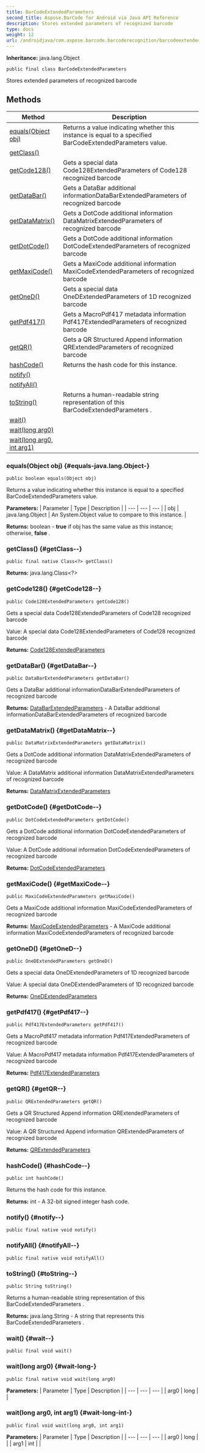 ```yaml
---
title: BarCodeExtendedParameters
second_title: Aspose.BarCode for Android via Java API Reference
description: Stores extended parameters of recognized barcode
type: docs
weight: 12
url: /androidjava/com.aspose.barcode.barcoderecognition/barcodeextendedparameters/
---
```

**Inheritance:**
java.lang.Object
```
public final class BarCodeExtendedParameters
```

Stores extended parameters of recognized barcode
## Methods

| Method | Description |
| --- | --- |
| [equals(Object obj)](#equals-java.lang.Object-) | Returns a value indicating whether this instance is equal to a specified  BarCodeExtendedParameters  value. |
| [getClass()](#getClass--) |  |
| [getCode128()](#getCode128--) | Gets a special data  Code128ExtendedParameters  of Code128 recognized barcode |
| [getDataBar()](#getDataBar--) | Gets a DataBar additional informationDataBarExtendedParameters of recognized barcode |
| [getDataMatrix()](#getDataMatrix--) | Gets a DotCode additional information DataMatrixExtendedParameters  of recognized barcode |
| [getDotCode()](#getDotCode--) | Gets a DotCode additional information DotCodeExtendedParameters  of recognized barcode |
| [getMaxiCode()](#getMaxiCode--) | Gets a MaxiCode additional information MaxiCodeExtendedParameters of recognized barcode |
| [getOneD()](#getOneD--) | Gets a special data  OneDExtendedParameters  of 1D recognized barcode |
| [getPdf417()](#getPdf417--) | Gets a MacroPdf417 metadata information  Pdf417ExtendedParameters  of recognized barcode |
| [getQR()](#getQR--) | Gets a QR Structured Append information  QRExtendedParameters  of recognized barcode |
| [hashCode()](#hashCode--) | Returns the hash code for this instance. |
| [notify()](#notify--) |  |
| [notifyAll()](#notifyAll--) |  |
| [toString()](#toString--) | Returns a human-readable string representation of this  BarCodeExtendedParameters . |
| [wait()](#wait--) |  |
| [wait(long arg0)](#wait-long-) |  |
| [wait(long arg0, int arg1)](#wait-long-int-) |  |
### equals(Object obj) {#equals-java.lang.Object-}
```
public boolean equals(Object obj)
```


Returns a value indicating whether this instance is equal to a specified  BarCodeExtendedParameters  value.

**Parameters:**
| Parameter | Type | Description |
| --- | --- | --- |
| obj | java.lang.Object | An System.Object value to compare to this instance. |

**Returns:**
boolean -  **true**  if obj has the same value as this instance; otherwise,  **false** .
### getClass() {#getClass--}
```
public final native Class<?> getClass()
```




**Returns:**
java.lang.Class<?>
### getCode128() {#getCode128--}
```
public Code128ExtendedParameters getCode128()
```


Gets a special data  Code128ExtendedParameters  of Code128 recognized barcode

Value: A special data  Code128ExtendedParameters  of Code128 recognized barcode

**Returns:**
[Code128ExtendedParameters](../../com.aspose.barcode.barcoderecognition/code128extendedparameters)
### getDataBar() {#getDataBar--}
```
public DataBarExtendedParameters getDataBar()
```


Gets a DataBar additional informationDataBarExtendedParameters of recognized barcode

**Returns:**
[DataBarExtendedParameters](../../com.aspose.barcode.barcoderecognition/databarextendedparameters) - A DataBar additional informationDataBarExtendedParameters of recognized barcode
### getDataMatrix() {#getDataMatrix--}
```
public DataMatrixExtendedParameters getDataMatrix()
```


Gets a DotCode additional information DataMatrixExtendedParameters  of recognized barcode

Value: A DataMatrix additional information DataMatrixExtendedParameters  of recognized barcode

**Returns:**
[DataMatrixExtendedParameters](../../com.aspose.barcode.barcoderecognition/datamatrixextendedparameters)
### getDotCode() {#getDotCode--}
```
public DotCodeExtendedParameters getDotCode()
```


Gets a DotCode additional information DotCodeExtendedParameters  of recognized barcode

Value: A DotCode additional information DotCodeExtendedParameters  of recognized barcode

**Returns:**
[DotCodeExtendedParameters](../../com.aspose.barcode.barcoderecognition/dotcodeextendedparameters)
### getMaxiCode() {#getMaxiCode--}
```
public MaxiCodeExtendedParameters getMaxiCode()
```


Gets a MaxiCode additional information MaxiCodeExtendedParameters of recognized barcode

**Returns:**
[MaxiCodeExtendedParameters](../../com.aspose.barcode.barcoderecognition/maxicodeextendedparameters) - A MaxiCode additional information MaxiCodeExtendedParameters of recognized barcode
### getOneD() {#getOneD--}
```
public OneDExtendedParameters getOneD()
```


Gets a special data  OneDExtendedParameters  of 1D recognized barcode

Value: A special data  OneDExtendedParameters  of 1D recognized barcode

**Returns:**
[OneDExtendedParameters](../../com.aspose.barcode.barcoderecognition/onedextendedparameters)
### getPdf417() {#getPdf417--}
```
public Pdf417ExtendedParameters getPdf417()
```


Gets a MacroPdf417 metadata information  Pdf417ExtendedParameters  of recognized barcode

Value: A MacroPdf417 metadata information  Pdf417ExtendedParameters  of recognized barcode

**Returns:**
[Pdf417ExtendedParameters](../../com.aspose.barcode.barcoderecognition/pdf417extendedparameters)
### getQR() {#getQR--}
```
public QRExtendedParameters getQR()
```


Gets a QR Structured Append information  QRExtendedParameters  of recognized barcode

Value: A QR Structured Append information  QRExtendedParameters  of recognized barcode

**Returns:**
[QRExtendedParameters](../../com.aspose.barcode.barcoderecognition/qrextendedparameters)
### hashCode() {#hashCode--}
```
public int hashCode()
```


Returns the hash code for this instance.

**Returns:**
int - A 32-bit signed integer hash code.
### notify() {#notify--}
```
public final native void notify()
```




### notifyAll() {#notifyAll--}
```
public final native void notifyAll()
```




### toString() {#toString--}
```
public String toString()
```


Returns a human-readable string representation of this  BarCodeExtendedParameters .

**Returns:**
java.lang.String - A string that represents this  BarCodeExtendedParameters .
### wait() {#wait--}
```
public final void wait()
```




### wait(long arg0) {#wait-long-}
```
public final native void wait(long arg0)
```




**Parameters:**
| Parameter | Type | Description |
| --- | --- | --- |
| arg0 | long |  |

### wait(long arg0, int arg1) {#wait-long-int-}
```
public final void wait(long arg0, int arg1)
```




**Parameters:**
| Parameter | Type | Description |
| --- | --- | --- |
| arg0 | long |  |
| arg1 | int |  |

